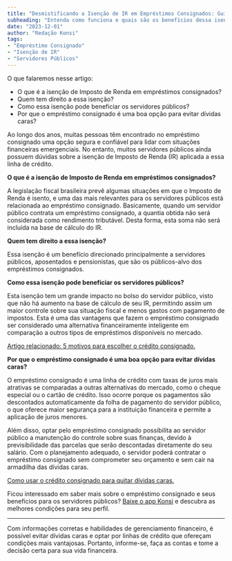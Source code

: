 ```yaml
---
title: "Desmistificando a Isenção de IR em Empréstimos Consignados: Guia para Servidores Públicos"
subheading: "Entenda como funciona e quais são os benefícios dessa isenção para os servidores públicos que contratam empréstimos consignados."
date: "2023-12-01"
author: "Redação Konsi"
tags:
- "Empréstimo Consignado"
- "Isenção de IR"
- "Servidores Públicos"
---
```


O que falaremos nesse artigo:

* O que é a isenção de Imposto de Renda em empréstimos consignados?
* Quem tem direito a essa isenção?
* Como essa isenção pode beneficiar os servidores públicos?
* Por que o empréstimo consignado é uma boa opção para evitar dívidas caras?

Ao longo dos anos, muitas pessoas têm encontrado no empréstimo consignado uma opção segura e confiável para lidar com situações financeiras emergenciais. No entanto, muitos servidores públicos ainda possuem dúvidas sobre a isenção de Imposto de Renda (IR) aplicada a essa linha de crédito.

**O que é a isenção de Imposto de Renda em empréstimos consignados?**

A legislação fiscal brasileira prevê algumas situações em que o Imposto de Renda é isento, e uma das mais relevantes para os servidores públicos está relacionada ao empréstimo consignado. Basicamente, quando um servidor público contrata um empréstimo consignado, a quantia obtida não será considerada como rendimento tributável. Desta forma, esta soma não será incluída na base de cálculo do IR.

**Quem tem direito a essa isenção?**

Essa isenção é um benefício direcionado principalmente a servidores públicos, aposentados e pensionistas, que são os públicos-alvo dos empréstimos consignados.

**Como essa isenção pode beneficiar os servidores públicos?**

Esta isenção tem um grande impacto no bolso do servidor público, visto que não há aumento na base de cálculo de seu IR, permitindo assim um maior controle sobre sua situação fiscal e menos gastos com pagamento de impostos. Esta é uma das vantagens que fazem o empréstimo consignado ser considerado uma alternativa financeiramente inteligente em comparação a outros tipos de empréstimos disponíveis no mercado.

[Artigo relacionado: 5 motivos para escolher o crédito consignado.](https://www.konsi.com.br/postagens/5-motivos-para-escolher-o-credito-consignado-publico.md)

**Por que o empréstimo consignado é uma boa opção para evitar dívidas caras?**

O empréstimo consignado é uma linha de crédito com taxas de juros mais atrativas se comparadas a outras alternativas do mercado, como o cheque especial ou o cartão de crédito. Isso ocorre porque os pagamentos são descontados automaticamente da folha de pagamento do servidor público, o que oferece maior segurança para a instituição financeira e permite a aplicação de juros menores.

Além disso, optar pelo empréstimo consignado possibilita ao servidor público a manutenção do controle sobre suas finanças, devido à previsibilidade das parcelas que serão descontadas diretamente do seu salário. Com o planejamento adequado, o servidor poderá contratar o empréstimo consignado sem comprometer seu orçamento e sem cair na armadilha das dívidas caras.

[Como usar o crédito consignado para quitar dívidas caras.](https://www.konsi.com.br/postagens/como-usar-o-crdito-consignado-para-quitar-dvidas-caras.md)

Ficou interessado em saber mais sobre o empréstimo consignado e seus benefícios para os servidores públicos? [Baixe o app Konsi](https://www.konsi.com.br/download) e descubra as melhores condições para seu perfil.

---

Com informações corretas e habilidades de gerenciamento financeiro, é possível evitar dívidas caras e optar por linhas de crédito que ofereçam condições mais vantajosas. Portanto, informe-se, faça as contas e tome a decisão certa para sua vida financeira.